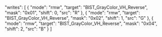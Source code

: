 "writes": [
  { "mode": "rmw", "target": "BIST_GrayColor_VH_Reverse", "mask": "0x01", "shift": 0, "src": "R" },
  { "mode": "rmw", "target": "BIST_GrayColor_VH_Reverse", "mask": "0x02", "shift": 1, "src": "G" },
  { "mode": "rmw", "target": "BIST_GrayColor_VH_Reverse", "mask": "0x04", "shift": 2, "src": "B" }
]